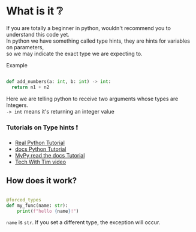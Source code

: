 # What is it ❔
If you are totally a beginner in python, wouldn't recommend you to understand this code yet. \
In python we have something called type hints, they are hints for variables on parameters, \
so we may indicate the exact type we are expecting to. 

Example

```py

def add_numbers(a: int, b: int) -> int:
  return n1 + n2
```

Here we are telling python to receive two arguments whose types are Integers. \
`-> int` means it's returning an integer value

### Tutorials on Type hints ❗
- [Real Python Tutorial](https://realpython.com/python-type-checking/)
- [docs Python Tutorial](https://docs.python.org/3/library/typing.html)
- [MyPy read the docs Tutorial](https://mypy.readthedocs.io/en/stable/cheat_sheet_py3.html)
- [Tech With Tim video](https://www.youtube.com/watch?v=QORvB-_mbZ0)
 
## How does it work?

```py

@forced_types
def my_func(name: str):
    print(f"hello {name}!")
```
`name` is `str`. If you set a different type, the exception will occur. 
